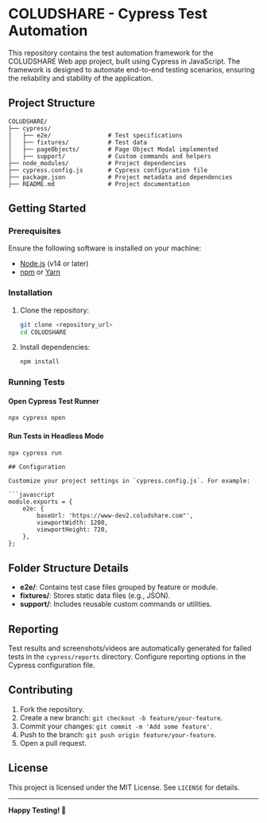 
# COLUDSHARE - Cypress Test Automation

This repository contains the test automation framework for the COLUDSHARE Web app project, built using Cypress in JavaScript. The framework is designed to automate end-to-end testing scenarios, ensuring the reliability and stability of the application.

## Project Structure

```
COLUDSHARE/
├── cypress/
│   ├── e2e/                # Test specifications
│   ├── fixtures/           # Test data
│   ├── pageObjects/        # Page Object Modal implemented
│   ├── support/            # Custom commands and helpers
├── node_modules/           # Project dependencies
├── cypress.config.js       # Cypress configuration file
├── package.json            # Project metadata and dependencies
├── README.md               # Project documentation
```

## Getting Started

### Prerequisites

Ensure the following software is installed on your machine:
- [Node.js](https://nodejs.org/) (v14 or later)
- [npm](https://www.npmjs.com/) or [Yarn](https://yarnpkg.com/)

### Installation

1. Clone the repository:
   ```bash
   git clone <repository_url>
   cd COLUDSHARE
   ```

2. Install dependencies:
   ```bash
   npm install
   ```

### Running Tests

#### Open Cypress Test Runner
```bash
npx cypress open
```

#### Run Tests in Headless Mode
```bash
npx cypress run
```
```
## Configuration

Customize your project settings in `cypress.config.js`. For example:

```javascript
module.exports = {
    e2e: {
        baseUrl: 'https://www-dev2.coludshare.com"', 
        viewportWidth: 1280,
        viewportHeight: 720,
    },
};
```

## Folder Structure Details

- **e2e/**: Contains test case files grouped by feature or module.
- **fixtures/**: Stores static data files (e.g., JSON).
- **support/**: Includes reusable custom commands or utilities.

## Reporting

Test results and screenshots/videos are automatically generated for failed tests in the `cypress/reports` directory. Configure reporting options in the Cypress configuration file.

## Contributing

1. Fork the repository.
2. Create a new branch: `git checkout -b feature/your-feature`.
3. Commit your changes: `git commit -m 'Add some feature'`.
4. Push to the branch: `git push origin feature/your-feature`.
5. Open a pull request.

## License

This project is licensed under the MIT License. See `LICENSE` for details.

---

**Happy Testing! 🚀**

